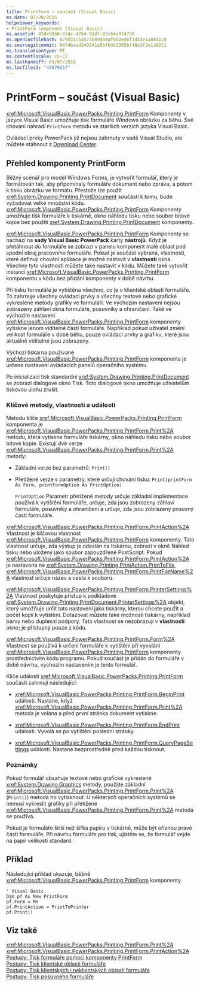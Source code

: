 ```yaml
---
title: PrintForm – součást (Visual Basic)
ms.date: 07/20/2015
helpviewer_keywords:
- PrintForm component [Visual Basic]
ms.assetid: 03de98b8-b54c-4764-91d7-83c64e974750
ms.openlocfilehash: 879d31c5a572689d84af6b2e46f3d33e1a8841c8
ms.sourcegitcommit: 64f4baed249341e5bf64d1385bf48e3f2e1a0211
ms.translationtype: MT
ms.contentlocale: cs-CZ
ms.lasthandoff: 09/07/2018
ms.locfileid: "44079217"
---
```

# <a name="printform-component-visual-basic"></a>PrintForm – součást (Visual Basic)
<xref:Microsoft.VisualBasic.PowerPacks.Printing.PrintForm> Komponenty v jazyce Visual Basic umožňuje tisk formuláře Windows obrázku za běhu. Své chování nahradí `PrintForm` metodu ve starších verzích jazyka Visual Basic.  
  
 Ovládací prvky PowerPack již nejsou zahrnuty v sadě Visual Studio, ale můžete stáhnout z [Download Center](https://www.microsoft.com/en-us/download/details.aspx?id=25169).  
  
## <a name="printform-component-overview"></a>Přehled komponenty PrintForm  
 Běžný scénář pro model Windows Forms, je vytvořit formulář, který je formátován tak, aby připomínaly formuláře dokument nebo zprávu, a potom k tisku obrázku ve formátu. Přestože lze použít <xref:System.Drawing.Printing.PrintDocument> součásti k tomu, bude vyžadovat velké množství kódu. <xref:Microsoft.VisualBasic.PowerPacks.Printing.PrintForm> Komponenty umožňuje tisk formuláře k tiskárně, okno náhledu tisku nebo soubor bitové kopie bez použití <xref:System.Drawing.Printing.PrintDocument> komponenty.  
  
 <xref:Microsoft.VisualBasic.PowerPacks.Printing.PrintForm> Komponenty se nachází na **sady Visual Basic PowerPack** karty **nástrojů**. Když je přetáhnout do formuláře se zobrazí v panelu komponent malé oblast pod spodní okraj pracovního formuláře. Pokud je součást vybraná, vlastnosti, které definují chování aplikace je možné nastavit v **vlastnosti** okna. Všechny tyto vlastnosti můžete také nastavit v kódu. Můžete také vytvořit instanci <xref:Microsoft.VisualBasic.PowerPacks.Printing.PrintForm> komponentu v kódu bez přidání komponenty v době návrhu.  
  
 Při tisku formuláře je vytištěna všechno, co je v klientské oblasti formuláře. To zahrnuje všechny ovládací prvky a všechny textové nebo grafické vykreslené metody grafiky ve formuláři. Ve výchozím nastavení nejsou zobrazeny záhlaví okna formuláře, posuvníky a ohraničení. Také ve výchozím nastavení <xref:Microsoft.VisualBasic.PowerPacks.Printing.PrintForm> komponenty vytiskne jenom viditelné části formuláře. Například pokud uživatel změní velikost formuláře v době běhu, pouze ovládací prvky a grafiku, které jsou aktuálně viditelné jsou zobrazeny.  
  
 Výchozí tiskárna používané <xref:Microsoft.VisualBasic.PowerPacks.Printing.PrintForm> komponenta je určeno nastavení ovládacích panelů operačního systému.  
  
 Po inicializaci tisk standardní <xref:System.Drawing.Printing.PrintDocument> se zobrazí dialogové okno Tisk. Toto dialogové okno umožňuje uživatelům tiskovou úlohu zrušit.  
  
### <a name="key-methods-properties-and-events"></a>Klíčové metody, vlastnosti a události  
 Metodu klíče <xref:Microsoft.VisualBasic.PowerPacks.Printing.PrintForm> komponenta je <xref:Microsoft.VisualBasic.PowerPacks.Printing.PrintForm.Print%2A> metodu, která vytiskne formuláře tiskárny, okno náhledu tisku nebo soubor bitové kopie. Existují dvě verze <xref:Microsoft.VisualBasic.PowerPacks.Printing.PrintForm.Print%2A> metody:  
  
-   Základní verze bez parametrů: `Print()`  
  
-   Přetížené verze s parametry, které určují chování tisku: `Print(printForm As Form, printFormOption As PrintOption)`  
  
     `PrintOption` Parametr přetížené metody určuje základní implementace používá k vytištění formuláře, určuje, zda jsou zobrazeny záhlaví formuláře, posuvníky a ohraničení a určuje, zda jsou zobrazeny posuvný části formuláře.  
  
 <xref:Microsoft.VisualBasic.PowerPacks.Printing.PrintForm.PrintAction%2A> Vlastnost je klíčovou vlastnost <xref:Microsoft.VisualBasic.PowerPacks.Printing.PrintForm> komponenty. Tato vlastnost určuje, zda výstup je odeslán na tiskárnu, zobrazí v okně Náhled tisku nebo uložený jako soubor zapouzdřené PostScript. Pokud <xref:Microsoft.VisualBasic.PowerPacks.Printing.PrintForm.PrintAction%2A> je nastavena na <xref:System.Drawing.Printing.PrintAction.PrintToFile>, <xref:Microsoft.VisualBasic.PowerPacks.Printing.PrintForm.PrintFileName%2A> vlastnost určuje název a cesta k souboru.  
  
 <xref:Microsoft.VisualBasic.PowerPacks.Printing.PrintForm.PrinterSettings%2A> Vlastnost poskytuje přístup k podkladové <xref:System.Drawing.Printing.PrintDocument.PrinterSettings%2A> objekt, který umožňuje určit tato nastavení jako tiskárny, kterou chcete použít a počet kopií k vytištění. Dotazovat můžete také možnosti tiskárny, například barvy nebo duplexní podpory. Tato vlastnost se nezobrazují v **vlastnosti** okno; je přístupný pouze z kódu.  
  
 <xref:Microsoft.VisualBasic.PowerPacks.Printing.PrintForm.Form%2A> Vlastnost se používá k určení formuláře k vytištění při vyvolání <xref:Microsoft.VisualBasic.PowerPacks.Printing.PrintForm> komponenty prostřednictvím kódu programu. Pokud součást je přidán do formuláře v době návrhu, výchozím nastavením je tento formulář.  
  
 Klíče událostí <xref:Microsoft.VisualBasic.PowerPacks.Printing.PrintForm> součásti zahrnují následující:  
  
-   <xref:Microsoft.VisualBasic.PowerPacks.Printing.PrintForm.BeginPrint> události. Nastane, když <xref:Microsoft.VisualBasic.PowerPacks.Printing.PrintForm.Print%2A> metoda je volána a před první stránka dokument vytiskne.  
  
-   <xref:Microsoft.VisualBasic.PowerPacks.Printing.PrintForm.EndPrint> události. Vyvolá se po vytištění poslední stránky.  
  
-   <xref:Microsoft.VisualBasic.PowerPacks.Printing.PrintForm.QueryPageSettings> události. Nastane bezprostředně před každou tisknout.  
  
### <a name="remarks"></a>Poznámky  
 Pokud formulář obsahuje textové nebo grafické vykreslené <xref:System.Drawing.Graphics> metody, použijte základní <xref:Microsoft.VisualBasic.PowerPacks.Printing.PrintForm.Print%2A> (`Print()`) metoda ho vytisknout. U některých operačních systémů se nemusí vykreslit grafiky při přetížené <xref:Microsoft.VisualBasic.PowerPacks.Printing.PrintForm.Print%2A> metoda se používá.  
  
 Pokud je formuláře širší než šířka papíru v tiskárně, může být oříznou pravé části formuláře. Při návrhu formuláře pro tisk, ujistěte se, že formulář vejde na papír velikosti standard.  
  
## <a name="example"></a>Příklad  
 Následující příklad ukazuje, běžně <xref:Microsoft.VisualBasic.PowerPacks.Printing.PrintForm> komponenty.  
  
```  
' Visual Basic.  
Dim pf As New PrintForm  
pf.Form = Me  
pf.PrintAction = PrintToPrinter  
pf.Print()  
```  
  
## <a name="see-also"></a>Viz také  
 <xref:Microsoft.VisualBasic.PowerPacks.Printing.PrintForm.Print%2A>  
 <xref:Microsoft.VisualBasic.PowerPacks.Printing.PrintForm.PrintAction%2A>  
 [Postupy: Tisk formuláře pomocí komponenty PrintForm](../../../visual-basic/developing-apps/printing/how-to-print-a-form-by-using-the-printform-component.md)  
 [Postupy: Tisk klientské oblasti formuláře](../../../visual-basic/developing-apps/printing/how-to-print-the-client-area-of-a-form.md)  
 [Postupy: Tisk klientských i neklientských oblastí formuláře](../../../visual-basic/developing-apps/printing/how-to-print-client-and-non-client-areas-of-a-form.md)  
 [Postupy: Tisk posuvného formuláře](../../../visual-basic/developing-apps/printing/how-to-print-a-scrollable-form.md)
